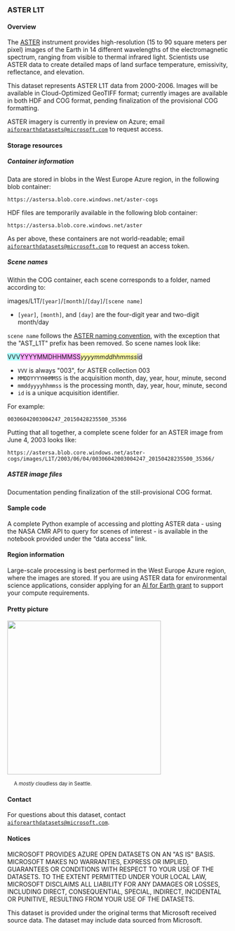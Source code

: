 ### ASTER L1T

#### Overview

The [ASTER](https://terra.nasa.gov/about/terra-instruments/aster) instrument provides high-resolution (15 to 90 square meters per pixel) images of the Earth in 14 different wavelengths of the electromagnetic spectrum, ranging from visible to thermal infrared light. Scientists use ASTER data to create detailed maps of land surface temperature, emissivity, reflectance, and elevation.

This dataset represents ASTER L1T data from 2000-2006.  Images will be available in Cloud-Optimized GeoTIFF format; currently images are available in both HDF and COG format, pending finalization of the provisional COG formatting.

ASTER imagery is currently in preview on Azure; email [`aiforearthdatasets@microsoft.com`](mailto:aiforearthdatasets@microsoft.com?subject=aster%20question) to request access.

#### Storage resources

##### Container information

Data are stored in blobs in the West Europe Azure region, in the following blob container:

`https://astersa.blob.core.windows.net/aster-cogs`

HDF files are temporarily available in the following blob container:

`https://astersa.blob.core.windows.net/aster`

As per above, these containers are not world-readable; email [`aiforearthdatasets@microsoft.com`](mailto:aiforearthdatasets@microsoft.com?subject=landsat%20question) to request an access token.

##### Scene names

Within the COG container, each scene corresponds to a folder, named according to:

images/L1T/`[year]`/`[month]`/`[day]`/`[scene name]`

* `[year]`, `[month]`, and `[day]` are the four-digit year and two-digit month/day

`scene name` follows the [ASTER naming convention](https://lpdaac.usgs.gov/data/get-started-data/collection-overview/missions/aster-overview/#aster-naming-conventions), with the exception that the "AST_L1T" prefix has been removed.  So scene names look like:

<span style="background-color:#aaffff;">VVV</span><span style="background-color:#ffaaff;">YYYYMMDHHMMSS</span>_<span style="background-color:#ffffaa;">yyyymmddhhmmss</span>_<span style="background-color:#dddddd;">id</span>

* `VVV` is always "003", for ASTER collection 003
* `MMDDYYYYHHMMSS` is the acquisition month, day, year, hour, minute, second	
* `mmddyyyyhhmmss` is the processing month, day, year, hour, minute, second
* `id` is a unique acquisition identifier.

For example:

`00306042003004247_20150428235500_35366`

Putting that all together, a complete scene folder for an ASTER image from June 4, 2003 looks like:

`https://astersa.blob.core.windows.net/aster-cogs/images/L1T/2003/06/04/00306042003004247_20150428235500_35366/`


##### ASTER image files

Documentation pending finalization of the still-provisional COG format.


#### Sample code

A complete Python example of accessing and plotting ASTER data - using the NASA CMR API to query for scenes of interest - is available in the notebook provided under the &ldquo;data access&rdquo; link.


#### Region information

Large-scale processing is best performed in the West Europe Azure region, where the images are stored.  If you are using ASTER data for environmental science applications, consider applying for an [AI for Earth grant](http://aka.ms/ai4egrants) to support your compute requirements.


#### Pretty picture

<img src="https://ai4edatasetspublicassets.blob.core.windows.net/assets/aod_images/aster.png" width=350px;><br/>

<p style="font-size:80%;margin-left:15px;">A <i>mostly</i> cloudless day in Seattle.</p>


#### Contact

For questions about this dataset, contact [`aiforearthdatasets@microsoft.com`](mailto:aiforearthdatasets@microsoft.com?subject=aster%20question).


#### Notices

MICROSOFT PROVIDES AZURE OPEN DATASETS ON AN "AS IS" BASIS. MICROSOFT MAKES NO WARRANTIES, EXPRESS OR IMPLIED, GUARANTEES OR CONDITIONS WITH RESPECT TO YOUR USE OF THE DATASETS. TO THE EXTENT PERMITTED UNDER YOUR LOCAL LAW, MICROSOFT DISCLAIMS ALL LIABILITY FOR ANY DAMAGES OR LOSSES, INCLUDING DIRECT, CONSEQUENTIAL, SPECIAL, INDIRECT, INCIDENTAL OR PUNITIVE, RESULTING FROM YOUR USE OF THE DATASETS. 

This dataset is provided under the original terms that Microsoft received source data. The dataset may include data sourced from Microsoft. 


